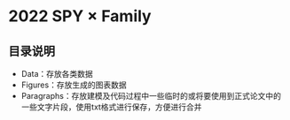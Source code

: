 # 2022 SPY × Family

## 目录说明

- Data：存放各类数据
- Figures：存放生成的图表数据
- Paragraphs：存放建模及代码过程中一些临时的或将要使用到正式论文中的一些文字片段，使用txt格式进行保存，方便进行合并
